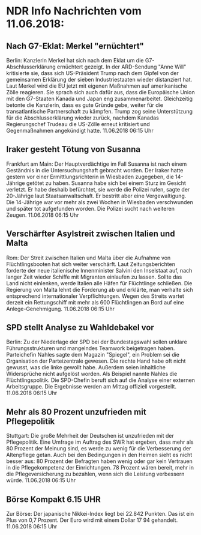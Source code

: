 # NDR Info Nachrichten vom 11.06.2018:


## Nach G7-Eklat: Merkel "ernüchtert"
Berlin: Kanzlerin Merkel hat sich nach dem Eklat um die G7-Abschlusserklärung ernüchtert gezeigt. In der ARD-Sendung "Anne Will" kritisierte sie, dass sich US-Präsident Trump nach dem Gipfel von der gemeinsamen Erklärung der sieben Industriestaaten wieder distanziert hat. Laut Merkel wird die EU jetzt mit eigenen Maßnahmen auf amerikanische Zölle reagieren. Sie sprach sich auch dafür aus, dass die Europäische Union mit den G7-Staaten Kanada und Japan eng zusammenarbeitet. Gleichzeitig betonte die Kanzlerin, dass es gute Gründe gebe, weiter für die transatlantische Partnerschaft zu kämpfen. Trump zog seine Unterstützung für die Abschlusserklärung wieder zurück, nachdem Kanadas Regierungschef Trudeau die US-Zölle erneut kritisiert und Gegenmaßnahmen angekündigt hatte. 11.06.2018 06:15 Uhr 

## Iraker gesteht Tötung von Susanna
Frankfurt am Main: Der Hauptverdächtige im Fall Susanna ist nach einem Geständnis in die Untersuchungshaft gebracht worden. Der Iraker hatte gestern vor einer Ermittlungsrichterin in Wiesbaden zugegeben, die 14-Jährige getötet zu haben. Susanna habe sich bei einem Sturz im Gesicht verletzt. Er habe deshalb befürchtet, sie werde die Polizei rufen, sagte der 20-Jährige laut Staatsanwaltschaft. Er bestritt aber eine Vergewaltigung. Die 14-Jährige war vor mehr als zwei Wochen in Wiesbaden verschwunden und später tot aufgefunden worden. Die Polizei sucht nach weiteren Zeugen. 11.06.2018 06:15 Uhr 

## Verschärfter Asylstreit zwischen Italien und Malta
Rom: Der Streit zwischen Italien und Malta über die Aufnahme von Flüchtlingsbooten hat sich weiter verschärft. Laut Zeitungsberichten forderte der neue italienische Innenminister Salvini den Inselstaat auf, nach langer Zeit wieder Schiffe mit Migranten einlaufen zu lassen. Sollte das Land nicht einlenken, werde Italien alle Häfen für Flüchtlinge schließen. Die Regierung von Malta lehnt die Forderung ab und erklärte, man verhalte sich entsprechend internationaler Verpflichtungen. Wegen des Streits wartet derzeit ein Rettungschiff mit mehr als 600 Flüchtlingen an Bord auf eine Anlege-Genehmigung. 11.06.2018 06:15 Uhr 

## SPD stellt Analyse zu Wahldebakel vor
Berlin: Zu der Niederlage der SPD bei der Bundestagswahl sollen unklare Führungsstrukturen und mangelndes Teamwork beigetragen haben. Parteichefin Nahles sagte dem Magazin "Spiegel", ein Problem sei die Organisation der Parteizentrale gewesen. Die rechte Hand habe oft nicht gewusst, was die linke gewollt habe. Außerdem seien inhaltliche Widersprüche nicht aufgelöst worden. Als Beispiel nannte Nahles die Flüchtlingspolitik. Die SPD-Chefin beruft sich auf die Analyse einer externen Arbeitsgruppe. Die Ergebnisse werden am Mittag offiziell vorgestellt. 11.06.2018 06:15 Uhr 

## Mehr als 80 Prozent unzufrieden mit Pflegepolitik
Stuttgart:	Die große Mehrheit der Deutschen ist unzufrieden mit der Pflegepolitik. Eine Umfrage im Auftrag des SWR hat ergeben, dass mehr als 80 Prozent der Meinung sind, es werde zu wenig für die Verbesserung der Altenpflege getan. Auch bei den Bedingungen in den Heimen sieht es nicht besser aus: 80 Prozent der Befragten haben wenig oder gar kein Vertrauen in die Pflegekompetenz der Einrichtungen. 78 Prozent wären bereit, mehr in die Pflegeversicherung zu bezahlen, wenn sich die Leistung verbessern würde. 11.06.2018 06:15 Uhr 

## Börse Kompakt 6.15 UHR
Zur Börse: Der japanische Nikkei-Index liegt bei 22.842 Punkten. Das ist ein Plus von 0,7 Prozent. Der Euro wird mit einem Dollar 17 94 gehandelt. 11.06.2018 06:15 Uhr 
